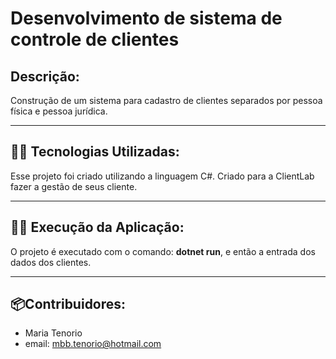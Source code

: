 # Desenvolvimento de sistema de controle de clientes

## Descrição:
 Construção de um sistema para cadastro de clientes separados por pessoa física e pessoa jurídica.

---
## 👨‍💻️ Tecnologias Utilizadas:
 Esse projeto foi criado utilizando a linguagem C#. Criado para a ClientLab fazer a gestão de seus cliente.
 
---
## 👨‍💻️ Execução da Aplicação:
  O projeto é executado com o comando: **dotnet run**, e então a entrada dos dados dos clientes.

---
## 📦️Contribuidores:
- Maria Tenorio
- email: mbb.tenorio@hotmail.com
